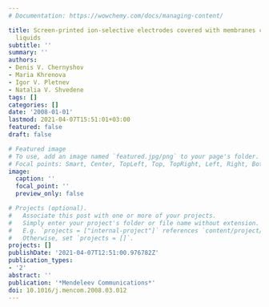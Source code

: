 ```yaml
---
# Documentation: https://wowchemy.com/docs/managing-content/

title: Screen-printed ion-selective electrodes covered with membranes containing ionic
  liquids
subtitle: ''
summary: ''
authors:
- Denis V. Chernyshov
- Maria Khrenova
- Igor V. Pletnev
- Natalia V. Shvedene
tags: []
categories: []
date: '2008-01-01'
lastmod: 2021-04-07T15:51:01+03:00
featured: false
draft: false

# Featured image
# To use, add an image named `featured.jpg/png` to your page's folder.
# Focal points: Smart, Center, TopLeft, Top, TopRight, Left, Right, BottomLeft, Bottom, BottomRight.
image:
  caption: ''
  focal_point: ''
  preview_only: false

# Projects (optional).
#   Associate this post with one or more of your projects.
#   Simply enter your project's folder or file name without extension.
#   E.g. `projects = ["internal-project"]` references `content/project/deep-learning/index.md`.
#   Otherwise, set `projects = []`.
projects: []
publishDate: '2021-04-07T12:51:00.976782Z'
publication_types:
- '2'
abstract: ''
publication: '*Mendeleev Communications*'
doi: 10.1016/j.mencom.2008.03.012
---
```

